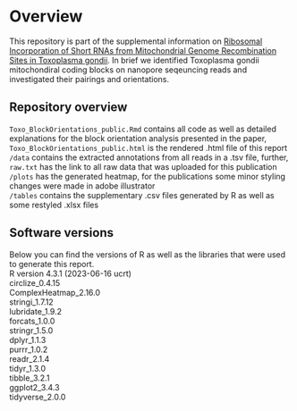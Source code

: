 # Overview
This repository is part of the supplemental information on [Ribosomal Incorporation of Short RNAs from Mitochondrial Genome Recombination Sites in Toxoplasma gondii](https://www.biorxiv.org/content/10.1101/2023.09.02.556019v1).
In brief we identified Toxoplasma gondii mitochondiral coding blocks on nanopore seqeuncing reads and investigated their pairings and orientations.

## Repository overview
`Toxo_BlockOrientations_public.Rmd` contains all code as well as detailed explanations for the block orientation analysis presented in the paper, `Toxo_BlockOrientations_public.html` is the rendered .html file of this report  
`/data` contains the extracted annotations from all reads in a .tsv file, further, `raw.txt` has the link to all raw data that was uploaded for this publication  
`/plots` has the generated heatmap, for the publications some minor styling changes were made in adobe illustrator  
`/tables` contains the supplementary .csv files generated by R as well as some restyled .xlsx files

## Software versions
Below you can find the versions of R as well as the libraries that were used to generate this report.  
R version 4.3.1 (2023-06-16 ucrt)  
circlize_0.4.15  
ComplexHeatmap_2.16.0  
stringi_1.7.12  
lubridate_1.9.2  
forcats_1.0.0  
stringr_1.5.0  
dplyr_1.1.3  
purrr_1.0.2  
readr_2.1.4  
tidyr_1.3.0  
tibble_3.2.1  
ggplot2_3.4.3  
tidyverse_2.0.0      
